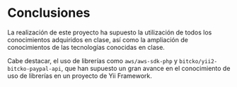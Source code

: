 # Conclusiones

La realización de este proyecto ha supuesto la utilización de todos los conocimientos adquiridos en clase, así como la ampliación de conocimientos de las tecnologías conocidas en clase.

Cabe destacar, el uso de librerías como ``aws/aws-sdk-php`` y ``bitcko/yii2-bitcko-paypal-api``, que han supuesto un gran avance en el conocimiento de uso de librerías en un proyecto de Yii Framework.
